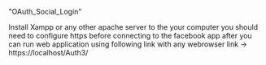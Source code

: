 "OAuth_Social_Login"

Install Xampp or any other apache server to the your computer
you should need to configure https before connecting to the facebook app
after you can run web application using following link with any webrowser
link -> https://localhost/Auth3/ 
